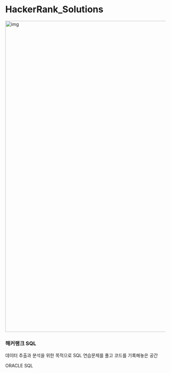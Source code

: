 # HackerRank_Solutions
 
<img width="974" alt="img" src="https://user-images.githubusercontent.com/56617914/104814951-f2446d80-5854-11eb-9772-3a6ef01d7f29.png">


### 해커랭크 SQL

데이터 추출과 분석을 위한 목적으로 SQL 연습문제를 풀고 코드를 기록해놓은 공간

ORACLE SQL
